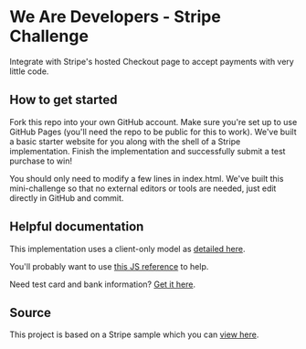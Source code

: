 # We Are Developers - Stripe Challenge

Integrate with Stripe's hosted Checkout page to accept payments with very little code.

## How to get started

Fork this repo into your own GitHub account. Make sure you're set up to use GitHub Pages (you'll need the repo to be public for this to work). We've built a basic starter website for you along with the shell of a Stripe implementation. Finish the implementation and successfully submit a test purchase to win!

You should only need to modify a few lines in index.html. We've built this mini-challenge so that no external editors or tools are needed, just edit directly in GitHub and commit.

## Helpful documentation

This implementation uses a client-only model as [detailed here](https://stripe.com/docs/payments/checkout/client).

You'll probably want to use [this JS reference](https://stripe.com/docs/js/checkout/redirect_to_checkout) to help.

Need test card and bank information? [Get it here](https://stripe.com/docs/testing).

## Source

This project is based on a Stripe sample which you can [view here](https://github.com/stripe-samples/github-pages-stripe-checkout).